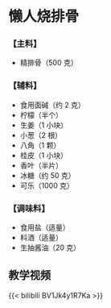 # 懒人烧排骨


### 【主料】

- 精排骨（500 克）

### 【辅料】

- 食用面碱（约 2 克）
- 柠檬（半个）
- 生姜（1 小块）
- 小葱（2 根）
- 八角（1 颗）
- 桂皮（1 小块）
- 香叶（半片）
- 冰糖（约 50 克）
- 可乐（1000 克）

### 【调味料】

- 食用盐（适量）
- 料酒（适量）
- 生抽酱油（20 克）

## 教学视频

{{< bilibili BV1Jk4y1R7Ka >}}

